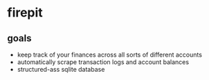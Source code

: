 # firepit

## goals

- keep track of your finances across all sorts of different accounts
- automatically scrape transaction logs and account balances
- structured-ass sqlite database
